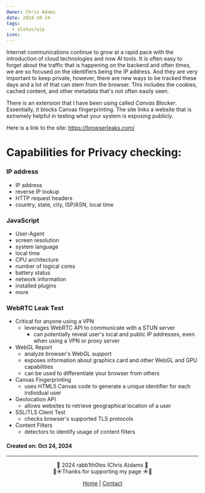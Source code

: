 ```yaml
---
Owner: Chris Adams
date: 2024-10-24
tags:
  - status/wip
icon:
---
```


Internet communications continue to grow at a rapid pace with the introduction of cloud technologies and now AI tools. It is often easy to forget about the traffic that is happening on the backend and often times, we are so focused on the identifiers being the IP address. And they are very important to keep private, however, there are new ways to be tracked these days and a lot of that can stem from the browser. This includes the cookies, cached content, and other metadata that's not often easily seen.

There is an extension that I have been using called *Canvas Blocker*. Essentially, it blocks Canvas fingerprinting. The site links a website that is extremely helpful in testing what your system is exposing publicly.

Here is a link to the site: https://browserleaks.com/
# Capabilities for Privacy checking:

### IP address
* IP address
* reverse IP lookup
* HTTP request headers
* country, state, city, ISP/ASN, local time
### JavaScript
* User-Agent
* screen resolution
* system language
* local time
* CPU architecture
* number of logical cores
* battery status
* network information
* installed plugins
* more
### WebRTC Leak Test
* Critical for anyone using a VPN
	* leverages WebRTC API to communicate with a STUN server
		* can potentially reveal user's local and public IP addresses, even when using a VPN or proxy server
* WebGL Report
	* analyze browser's WebGL support
	* exposes information about graphics card and other WebGL and GPU capabilities 
	* can be used to differentiate your browser from others
* Canvas Fingerprinting
	* uses HTML5 Canvas code to generate a unique identifier for each individual user
* Geolocation API
	* allows websites to retrieve geographical location of a user
* SSL/TLS Client Test
	* checks browser's supported TLS protocols
* Content Filters
	* detectors to identify usage of content filters

#### Created on: Oct 24, 2024
---
<div style="text-align: center;">
	<div class="gradient-text">👾 2024 rabb1th0les (Chris A)dams 👾</div> 
	🌴☀Thanks for supporting my page ☀🌴
	<nav>
		<ul style="list-style: none; padding: 0;">
			<div style="text-align: center;">
				<li><a href="index.html">Home</a> | <a href="Contact.html">Contact</a></li>
			</div>
		</ul>
	</nav>	
</div>
